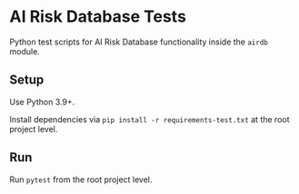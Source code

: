 # AI Risk Database Tests

Python test scripts for AI Risk Database functionality inside the `airdb` module.

## Setup

Use Python 3.9+.

Install dependencies via `pip install -r requirements-test.txt` at the root project level.

## Run

Run `pytest` from the root project level.
